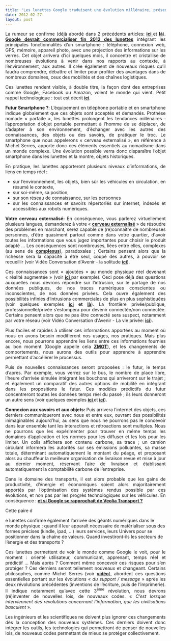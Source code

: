 ```yaml
---
title: "Les lunettes Google traduisent une évolution millénaire, présentent de nombreux intérêts dans la mobilité et la consommation, et posent de nombreuses questions … philosophiques"
date: 2012-02-27
layout: post
---
```


<p style="text-align: justify">La rumeur se confirme (déjà abordé dans 2 précédents articles: <strong><a href="/2009/12/google-googles-comment-lacte-dachat-pourrait-etre-bouleverse-.html" target="_blank">ici </a></strong>et <strong><a href="/2011/11/apres-casinoauchanleclerccarrefour-drive-amazon-flow-tesco-drive-betterplace.html" target="_blank">là</a></strong>). <strong><a href="http://bits.blogs.nytimes.com/2012/02/21/google-to-sell-terminator-style-glasses-by-years-end/" target="_blank">Google devrait commercialiser fin 2012 des lunettes</a></strong> intégrant les principales fonctionnalités d’un smartphone : téléphone, connexion web, GPS, mémoire, appareil photo, avec une projection des informations sur les verres. Cet objet arrivera d’ici quelques mois, il concentre et cristallise de nombreuses évolutions à venir dans nos rapports au contexte, à l’environnement, aux autres. Il crée également de nouveaux risques qu’il faudra comprendre, débattre et limiter pour profiter des avantages dans de nombreux domaines, ceux des mobilités et des chaînes logistiques.</p> <p style="text-align: justify">Ces lunettes rendent visible, à double titre, la façon dont des entreprises comme Google, Facebook ou Amazon, voient le monde qui vient. Petit rappel technologique : tout est décrit <strong><a href="http://9to5google.com/2012/02/06/hud-google-glasses-are-real-and-they-are-coming-soon/" target="_blank">ici</a></strong>.</p> <p style="text-align: justify"><strong>Futur Smartphone ?</strong>: L’équipement en téléphone portable et en smartphone indique globalement que ces objets sont acceptés et demandés. Prothèse nomade « parfaite », les lunettes prolongent les tendances millénaires : l’appropriation d’objet portable permettant à l’homme de se déplacer, de s’adapter à son environnement, d’échanger avec les autres des connaissances, des objets ou des savoirs, de pratiquer le troc. Le smartphone que nous appelerons « cerveau externalisé », en référence à Michel Serres, apporte donc ces éléments essentiels au nomadisme dans un monde complexe. Une évolution possible verra donc disparaître l’objet smartphone dans les lunettes et la montre, objets historiques.</p>   <!--more-->   <p style="text-align: justify">En pratique, les lunettes apporteront plusieurs niveaux d’informations, de liens en temps réel :</p> <ul style="text-align: justify"> <li>sur l’environnement, les objets, bien sûr les véhicules en circulation, en résumé le contexte,</li> <li>sur soi-même, sa position,</li> <li>sur son réseau de connaissance, sur les personnes</li> <li>sur les connaissances et savoirs répertoriés sur internet, indexés et accessibles aux robots numériques. </li> </ul> <p style="text-align: justify"><strong>Votre cerveau externalisé: </strong>En conséquence, vous parlerez virtuellement plusieurs langues, demanderez à votre « <strong><a href="/2010/11/metanote-tdf-10-nous-etions-nous-sommes-et-nous-serons-des-cyborgs-lassistant-personnel-de-mobilite.html" target="_blank">cerveau externalisé</a></strong> » de résoudre des problèmes en marchant, serez capable de (re)connaître de nombreuses personnes, d’être quasiment partout comme dans votre quartier, d'avoir toutes les informations que vous jugez importantes pour choisir le produit adapté … Les conséquences sont nombreuses, liées entre elles, complexes (au sens de <strong><a href="/2011/04/metanote-tdf-11-transports-mobilites-introduction-a-la-pensee-complexe.html" target="_blank">complexus</a></strong>), paradoxales ; Certains pensent alors que la richesse sera la capacité à être seul, coupé des autres, à pouvoir se recueillir (voir Vidéo Conversation d'Avenir - la solitude <strong><a href="http://www.publicsenat.fr/vod/conversation-d-avenirs/la-solitude/65291">ici</a></strong>).</p> <p style="text-align: justify">Ces connaissances sont « ajoutées » au monde physique réel devenant « réalité augmentée » (voir <strong><a href="/2010/03/liberer-les-donnees-et-voila-le-travail-.html" target="_blank">ici </a></strong>par exemple). Ceci pose déjà des questions auxquelles nous devrons répondre sur l’intrusion, sur le partage de nos données publiques, de nos traces numériques conscientes ou inconscientes, de nos données privées. Cela ouvre également des possibilités infinies d’intrusions commerciales de plus en plus sophistiquées (voir quelques exemples <strong><a href="http://www.internetactu.net/2012/02/27/quand-vous-ne-voyez-pas-le-service-cest-que-vous-etes-le-produit/" target="_blank">ici</a> et <a href="/2012/01/google-versus-pkdick.html" target="_blank">là</a></strong>). La frontière privée/publique, professionnelle/privée s’estompera pour devenir connectée/non connectée. Certains pensent alors que ne pas être connecté sera suspect, notamment par votre réseau (voir Vidéo Conversation d'Avenir - La vie privée: <strong><a href="http://www.publicsenat.fr/vod/conversation-d-avenirs/la-vie-privee/57103" target="_blank">ici</a></strong>).</p> <p style="text-align: justify">Plus faciles et rapides à utiliser ces informations apportées au moment où nous en avons besoin modifieront nos usages, nos pratiques. Mais plus encore, nous pourrons apprendre les liens entre ces informations fournies au bon moment (Google appelle cela <a href="/2011/11/google-zero-moment-of-truth.html" target="_blank"><strong>ZMOT</strong></a>), et les changements de comportements, nous aurons des outils pour apprendre à apprendre permettant d’accélérer le processus. </p> <p style="text-align: justify">Puis de nouvelles connaissances seront proposées : le futur, le temps d’après. Par exemple, vous verrez sur le bus, le nombre de place libre, l’heure d’arrivée simulée intégrant les bouchons qui arriveront sur le trajet ; et également un comparatif des autres options de mobilité en intégrant dans les propositions le futur. Ces modèles prédictifs du futur concentreront toutes les données temps réel du passé ; ils leurs donneront un autre sens (voir quelques exemples <strong><a href="/2010/03/notre-mobilite-estelle-previsible-ou-modelisable-.html" target="_blank">ici </a></strong>et <strong><a href="/2011/09/nous-entrons-dans-lage-de-la-connaissance-des-mobilites.html" target="_blank">ici</a></strong>).</p> <p style="text-align: justify"><strong>Connexion aux savoirs et aux objets: </strong>Puis arrivera l’internet des objets, ces derniers communiqueront avec nous et entre eux, ouvrant des possibilités inimaginables aujourd’hui, au sens que nous ne pourrons pas le concevoir dans leur ensemble tant les interactions et rétroactions sont multiples. Nous ne pourrons que les expérimenter pour trouver en même temps les domaines d’application et les normes pour les diffuser et les lois pour les limiter. Un colis affichera son contenu carbone, sa trace ; un camion circulant informera les autorités sur ses émissions polluantes, sa masse totale, déterminant automatiquement le montant du péage, et proposant alors au chauffeur la meilleure organisation de livraison revue et mise à jour au dernier moment, réservant l’aire de livraison et établissant automatiquement la comptabilité carbone de l’entreprise.</p> <p style="text-align: justify">Dans le domaine des transports, il est alors probable que les gains de productivité, d’énergie et économiques soient alors majoritairement apportés par l’optimisation des systèmes rendus possible par ces évolutions, et non pas par les progrès technologiques sur les véhicules. En conséquence : <strong><a href="/2012/02/et-si-google-se-rapprochait-de-veolia-transport-.html" target="_blank">et si Google se rapprochait de Veolia Transport ?</a></strong></p> <p style="text-align: justify">Cette paire d
e lunettes confirme également l’arrivée des géants numériques dans le monde physique ; quand il leur apparaît nécessaire de matérialiser sous des formes précises (kindle, ipad, …) leurs services, leurs Univers pour se positionner dans la chaîne de valeurs. Quand investiront-ils les secteurs de l’énergie et des transports ?</p> <p style="text-align: justify">Ces lunettes permettent de voir le monde comme Google le voit, pour le moment : orienté utilisateur, communicant, apprenant, temps réel et prédictif … Mais après ? Comment même concevoir ces risques pour s’en protéger ? Ces derniers seront tellement nouveaux et changeant. Certains philosophes, comme Michel Serres (voir <a href="http://interstices.info/jcms/c_33030/les-nouvelles-technologies-revolution-culturelle-et-cognitive?portal=j_97&printView=true" target="_blank"><strong>vidéo</strong></a>), abordent ces questions essentielles portant sur les évolutions « <em>du support / message </em>» après les deux révolutions précédentes (inventions de l’écriture, puis de l’imprimerie). Il indique notamment qu’avec cette 3<sup>ème</sup> révolution, nous devrons (ré)inventer de nouvelles lois, de nouveaux codes. « <em>C’est lorsque interviennent des révolutions concernant l’information, que les civilisations basculent</em> ».</p> <p style="text-align: justify">Les ingénieurs et les scientifiques ne doivent plus ignorer ces changements dès la conception des nouveaux systèmes. Ces derniers doivent donc intégrer les outils, les technologies qui permettront de penser de nouvelles lois, de nouveaux codes permettant de mieux se protéger collectivement.</p>
